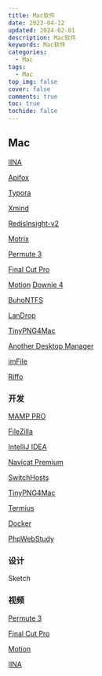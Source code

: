 ```yaml
---
title: Mac软件
date: 2023-04-12
updated: 2024-02-01
description: Mac软件
keywords: Mac软件
categories:
  - Mac
tags:
  - Mac
top_img: false
cover: false
comments: true
toc: true
tochide: false
---
```


## Mac

[IINA](https://iina.io/)

[Apifox](https://apifox.com/)

[Typora](https://typoraio.cn/)

[Xmind](https://xmind.app/)

[RedisInsight-v2](https://redis.com/blog/introducing-redisinsight-2/)

[Motrix](https://motrix.app/zh-CN/)

[Permute 3](https://software.charliemonroe.net/permute/)

[Final Cut Pro](https://www.apple.com.cn/final-cut-pro/)

[Motion](https://www.apple.com.cn/final-cut-pro/motion/)
[Downie 4](https://software.charliemonroe.net/downie/)

[BuhoNTFS](https://www.drbuho.com/zh-tw/buhontfs)

[LanDrop](https://landrop.app/#downloads)

[TinyPNG4Mac](https://tinypng.com/)

[Another Desktop Manager](https://apps.apple.com/cn/app/another-desktop-manager/id1516451072?mt=12)

[imFile](https://imfile.io/)

[Riffo](https://riffo.ai/)



### 开发

[MAMP PRO](https://www.mamp.info/en/mac/)

[FileZilla](https://www.filezilla.cn/)

[IntelliJ IDEA](https://www.jetbrains.com/idea/)

[Navicat Premium](https://www.navicat.com.cn/)

[SwitchHosts](https://switchhosts.vercel.app/zh)

[TinyPNG4Mac](https://tinypng.com/)

[Termius](https://termius.com/)

[Docker](https://www.docker.com/)

[PhpWebStudy](https://www.macphpstudy.com/)



### 设计

Sketch



### 视频

[Permute 3](https://software.charliemonroe.net/permute/)

[Final Cut Pro](https://www.apple.com.cn/final-cut-pro/)

[Motion](https://www.apple.com.cn/final-cut-pro/motion/)

[IINA](https://iina.io/)


### 
[](https://paywallbuster.com/)
[](https://airesumebuilder.me/zh-CN)

